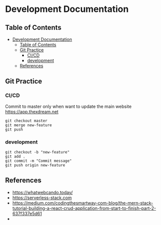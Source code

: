 # Development Documentation

## Table of Contents

- [Development Documentation](#development-documentation)
  - [Table of Contents](#table-of-contents)
  - [Git Practice](#git-practice)
    - [CI/CD](#cicd)
    - [development](#development)
  - [References](#references)

## Git Practice

### CI/CD

Commit to master only when want to update the main website https://app.thexdream.net  

```git
git checkout master
git merge new-feature
git push
```

### development

```git
git checkout -b "new-feature"
git add .
git commit -m "Commit message"
git push origin new-feature
```

## References

- https://whatwebcando.today/
- https://serverless-stack.com 
- https://medium.com/codingthesmartway-com-blog/the-mern-stack-tutorial-building-a-react-crud-application-from-start-to-finish-part-2-637f337e5d61 
- 